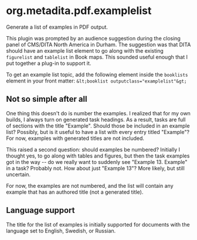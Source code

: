# org.metadita.pdf.examplelist

Generate a list of examples in PDF output.

This plugin was prompted by an audience suggestion during the closing
panel of CMS/DITA North America in Durham. The suggestion was that DITA
should have an example list element to go along with the existing
`figurelist` and `tablelist` in Book maps. This sounded useful enough
that I put together a plug-in to support it. 

To get an example list topic, add the following element inside the
`booklists` element in your front matter:
`&lt;booklist outputclass="examplelist"&gt;`

## Not so simple after all

One thing this doesn't do is number the examples. I realized that
for my own builds, I always turn on generated task headings. As a 
result, tasks are full of sections with the title "Example". 
Should those be included in an example list? Possibly, but is
it useful to have a list with every entry titled "Example"?
For now, examples with generated titles are not included.

This raised a second question: should examples be numbered? 
Initially I thought yes, to go along with tables and figures,
but then the task examples got in the way -- do we really want
to suddenly see "Example 13. Example" in a task? Probably not.
How about just "Example 13"? More likely, but still uncertain.

For now, the examples are not numbered, and the list will contain
any example that has an authored title (not a generated title).

## Language support

The title for the list of examples is initially supported for
documents with the language set to English, Swedish, or Russian.
